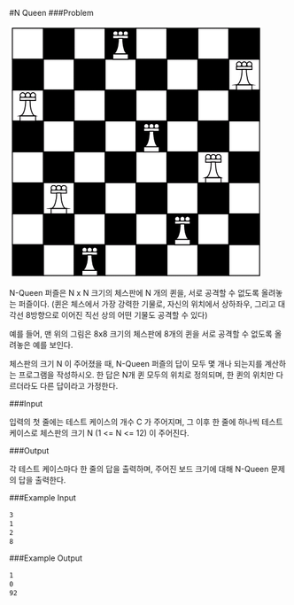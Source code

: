 #N Queen
###Problem

![img](nqueen.png)

N-Queen 퍼즐은 N x N 크기의 체스판에 N 개의 퀸을, 서로 공격할 수 없도록 올려놓는 퍼즐이다. (퀸은 체스에서 가장 강력한 기물로, 자신의 위치에서 상하좌우, 그리고 대각선 8방향으로 이어진 직선 상의 어떤 기물도 공격할 수 있다)

예를 들어, 맨 위의 그림은 8x8 크기의 체스판에 8개의 퀸을 서로 공격할 수 없도록 올려놓은 예를 보인다.

체스판의 크기 N 이 주어졌을 때, N-Queen 퍼즐의 답이 모두 몇 개나 되는지를 계산하는 프로그램을 작성하시오. 한 답은 N개 퀸 모두의 위치로 정의되며, 한 퀸의 위치만 다르더라도 다른 답이라고 가정한다.

###Input

입력의 첫 줄에는 테스트 케이스의 개수 C 가 주어지며, 그 이후 한 줄에 하나씩 테스트 케이스로 체스판의 크기 N (1 <= N <= 12) 이 주어진다.

###Output

각 테스트 케이스마다 한 줄의 답을 출력하며, 주어진 보드 크기에 대해 N-Queen 문제의 답을 출력한다.

###Example Input
```
3
1
2
8
```

###Example Output
```
1
0
92
```
